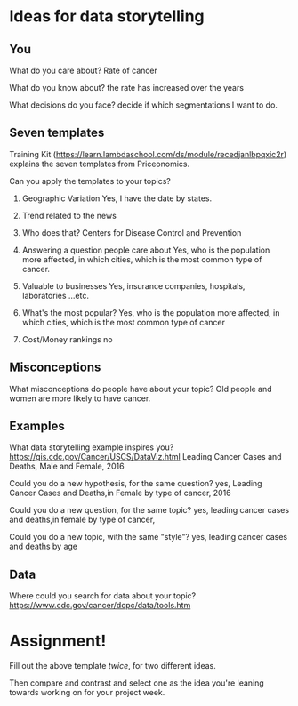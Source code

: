 # Ideas for data storytelling

## You

What do you care about?
Rate of cancer

What do you know about?
the rate has increased over the years

What decisions do you face?
decide if which segmentations I want to do.

## Seven templates

Training Kit (https://learn.lambdaschool.com/ds/module/recedjanlbpqxic2r) explains the seven templates from Priceonomics.

Can you apply the templates to your topics? 

1. Geographic Variation
Yes, I have the date by states.

2. Trend related to the news


3. Who does that?
 Centers for Disease Control and Prevention

4. Answering a question people care about
Yes, who is the population more affected, in which cities, which is the most common type of cancer.

5. Valuable to businesses
Yes, insurance companies, hospitals, laboratories ...etc.

6. What's the most popular?
Yes, who is the population more affected, in which cities, which is the most common type of cancer

7. Cost/Money rankings
no

## Misconceptions

What misconceptions do people have about your topic?
Old people and women are more likely to have cancer.

## Examples

What data storytelling example inspires you?
https://gis.cdc.gov/Cancer/USCS/DataViz.html
Leading Cancer Cases and Deaths, Male and Female, 2016

Could you do a new hypothesis, for the same question?
yes, Leading Cancer Cases and Deaths,in Female by type of cancer, 2016

Could you do a new question, for the same topic?
yes, leading cancer cases and deaths,in female by type of cancer, 

Could you do a new topic, with the same "style"?
yes, leading cancer cases and deaths by age

## Data

Where could you search for data about your topic?
https://www.cdc.gov/cancer/dcpc/data/tools.htm

# Assignment!

Fill out the above template *twice*, for two different ideas.

Then compare and contrast and select one as the idea you're leaning towards
working on for your project week.
